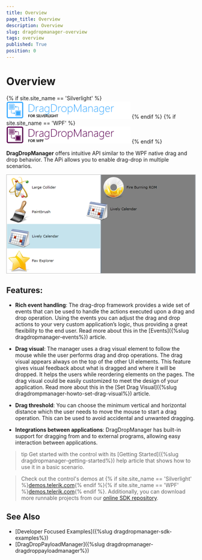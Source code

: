 ```yaml
---
title: Overview
page_title: Overview
description: Overview
slug: dragdropmanager-overview
tags: overview
published: True
position: 0
---
```


# Overview

{% if site.site_name == 'Silverlight' %}
![Drag Drop Manger SL](images/DragDropManger_SL.png)
{% endif %}
{% if site.site_name == 'WPF' %}
![Drag Drop Manger WPF](images/DragDropManger_WPF.png)
{% endif %}

__DragDropManager__ offers intuitive API similar to the WPF native drag and drop behavior. The APi allows you to enable drag-drop in multiple scenarios.

![](images/DragDropManager_DragBetweenListBoxes.png)

## Features:

* __Rich event handling__: The drag-drop framework provides a wide set of events that can be used to handle the actions executed upon a drag and drop operation. Using the events you can adjust the drag and drop actions to your very custom application’s logic, thus providing a great flexibility to the end user. Read more about this in the [Events]({%slug dragdropmanager-events%}) article.

* __Drag visual__: The manager uses a drag visual element to follow the mouse while the user performs drag and drop operations. The drag visual appears always on the top of the other UI elements. This feature gives visual feedback about what is dragged and where it will be dropped. It helps the users while reordering elements on the pages. The drag visual could be easily customized to meet the design of your application. Read more about this in the [Set Drag Visual]({%slug dragdrompmanager-howto-set-drag-visual%}) article.

* __Drag threshold__: You can choose the minimum vertical and horizontal distance which the user needs to move the mouse to start a drag operation. This can be used to avoid accidental and unwanted dragging.

* __Integrations between applications__: DragDropManager has built-in support for dragging from and to external programs, allowing easy interaction between applications.

>tip Get started with the control with its [Getting Started]({%slug dragdropmanager-getting-started%}) help article that shows how to use it in a basic scenario.

> Check out the control's demos at {% if site.site_name == 'Silverlight' %}[demos.telerik.com](https://demos.telerik.com/silverlight/#DragAndDrop){% endif %}{% if site.site_name == 'WPF' %}[demos.telerik.com](https://demos.telerik.com/wpf/){% endif %}. Additionally, you can download more runnable projects from our [online SDK repository](https://github.com/telerik/xaml-sdk/tree/master/DragDrop).

## See Also
 * [Developer Focused Examples]({%slug dragdropmanager-sdk-examples%})
 * [DragDropPayloadManager]({%slug dragdropmanager-dragdroppayloadmanager%})
